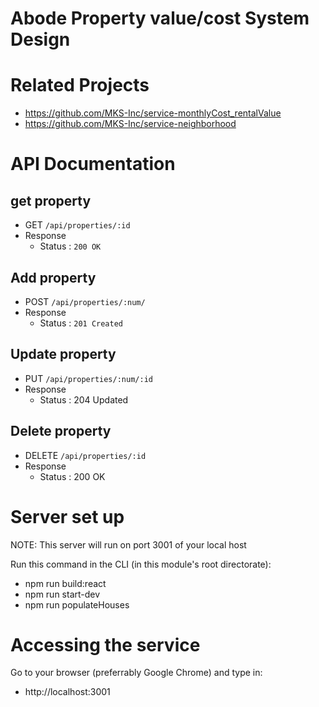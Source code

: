 # Abode Property value/cost System Design

# Related Projects
- https://github.com/MKS-Inc/service-monthlyCost_rentalValue
- https://github.com/MKS-Inc/service-neighborhood

# API Documentation

## get property
- GET `/api/properties/:id`
- Response
  - Status : `200 OK`

## Add property
- POST `/api/properties/:num/`
- Response
  - Status : `201 Created`

## Update property
- PUT `/api/properties/:num/:id`
- Response
  - Status : 204 Updated

## Delete property
- DELETE `/api/properties/:id`
- Response
  - Status : 200 OK

# Server set up
NOTE: This server will run on port 3001 of your local host

Run this command in the CLI (in this module's root directorate):
- npm run build:react
- npm run start-dev
- npm run populateHouses

# Accessing the service
Go to your browser (preferrably Google Chrome) and type in:
- http://localhost:3001